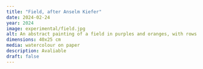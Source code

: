 ```yaml
---
title: "Field, after Anselm Kiefer"
date: 2024-02-24
year: 2024
image: experimental/field.jpg
alt: An abstract painting of a field in purples and oranges, with rows of crops running into the distance 
dimensions: 40x25 cm
media: watercolour on paper
description: Avaliable
draft: false
---
```


